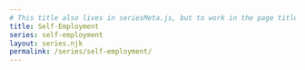```yaml
---
# This title also lives in seriesMeta.js, but to work in the page title, we also put it here.
title: Self-Employment
series: self-employment
layout: series.njk
permalink: /series/self-employment/
---
```

